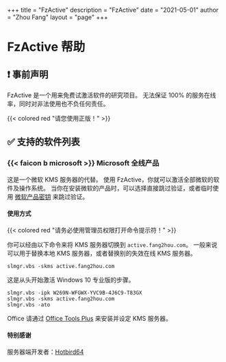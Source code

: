 +++
title = "FzActive"
description = "FzActive"
date = "2021-05-01"
author = "Zhou Fang"
layout = "page"
+++

# FzActive 帮助

## ❗ 事前声明

FzActive 是一个用来免费试激活软件的研究项目。
无法保证 100% 的服务在线率，同时对非法使用也不负任何责任。

{{< colored red "请您使用正版！" >}}

## ✅ 支持的软件列表
### {{< faicon b microsoft >}} Microsoft 全线产品

这是一个微软 KMS 服务器的代替。
使用 FzActive，你就可以激活全部微软的软件及操作系统。
当你在安装微软的产品时，可以选择直接跳过验证，或者临时使用 [微软产品密钥](https://technet.microsoft.com/en-us/library/jj612867.aspx) 来跳过验证。

#### 使用方式

{{< colored red "请务必使用管理员权限打开命令提示符！" >}}

你可以经由以下命令来将 KMS 服务器切换到 `active.fang2hou.com`。
一般来说可以用于替换本地 KMS 服务器，或者替换别的失效在线 KMS 服务器。
```dos
slmgr.vbs -skms active.fang2hou.com
```

这是从头开始激活 Windows 10 专业版的步骤。
```dos
slmgr.vbs -ipk W269N-WFGWX-YVC9B-4J6C9-T83GX
slmgr.vbs -skms active.fang2hou.com
slmgr.vbs -ato
```

Office 请通过 [Office Tools Plus](https://otp.landian.vip/) 来安装并设定 KMS 服务器。

#### 特别感谢
服务器端开发者：[Hotbird64](https://forums.mydigitallife.info/threads/50234-Emulated-KMS-Servers-on-non-Windows-platforms)
